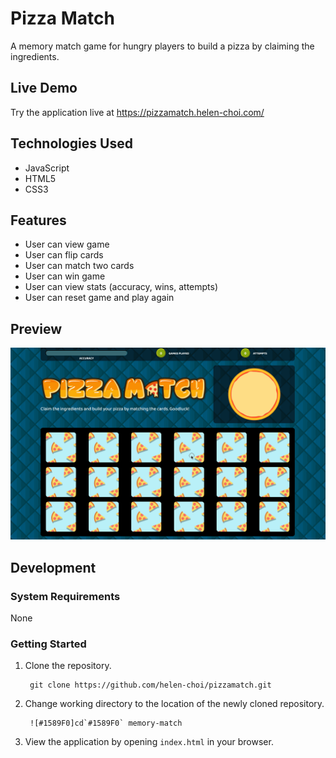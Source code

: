 # Pizza Match

A memory match game for hungry players to build a pizza by claiming the ingredients.

## Live Demo

Try the application live at https://pizzamatch.helen-choi.com/

## Technologies Used

- JavaScript
- HTML5
- CSS3

## Features

- User can view game
- User can flip cards
- User can match two cards
- User can win game
- User can view stats (accuracy, wins, attempts)
- User can reset game and play again

## Preview
![Game Demo](https://github.com/helen-choi/pizzamatch/blob/master/assets/images/pizzamatch.gif "Game Demo")

## Development

### System Requirements
None

### Getting Started
1. Clone the repository.

        git clone https://github.com/helen-choi/pizzamatch.git

2. Change working directory to the location of the newly cloned repository.

        ![#1589F0]cd`#1589F0` memory-match

3. View the application by opening ```index.html``` in your browser.
